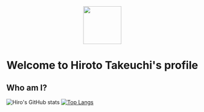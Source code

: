 <div id="header" align="center">
  <img src="https://media.giphy.com/media/v1.Y2lkPTc5MGI3NjExNGJhNTVjOGZmMmMyNzQyNGEzNTgxZTVlYmExN2YwOGI4M2E5ZWYxNCZlcD12MV9pbnRlcm5hbF9naWZzX2dpZklkJmN0PWc/y93slPbDMdeXJQONHa/giphy.gif" width="100"/>
</div>
<div id="badge" align="center" >
  <img src="https://komarev.com/ghpvc/?username=hiromon0125&style=flat-square&color=blue" alt=""/>
</div>
<div id="name" align="center">
  <h1>
    Welcome to Hiroto Takeuchi's profile
  </h1>
</div>
<h2>
  Who am I?
</h2>



![Hiro's GitHub stats](https://github-readme-stats.vercel.app/api?username=hiromon0125&show_icons=true&theme=transparent&hide=issues)
[![Top Langs](https://github-readme-stats.vercel.app/api/top-langs/?username=hiromon0125&layout=compact&langs_count=8)](https://github.com/anuraghazra/github-readme-stats)


